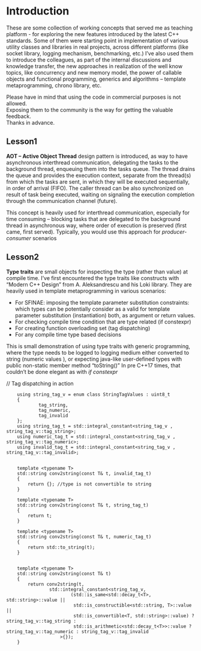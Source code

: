 # Introduction

These are some collection of working concepts that served me as 
teaching platform - for exploring the new features introduced by the latest C++ standards.
Some of them were starting point in implementation of various utility 
classes and libraries in real projects, across different platforms (like socket library, logging mechanism, benchmarking, etc.)
I’ve also used them to introduce the colleagues, as part of the internal discussions and knowledge transfer, the new approaches 
in realization of the well know topics, like concurrency and new memory model, the power of callable objects and 
functional programming, generics and algorithms – template metaprogramming, chrono library, etc.

Please have in mind that using the code in commercial purposes is not allowed.  
Exposing them to the community is the way for getting the valuable feedback.  
Thanks in advance.  


## Lesson1

<b>AOT – Active Object Thread</b> design pattern is introduced, as way to have asynchronous interthread communication, 
delegating the tasks to the background thread, enqueuing them into the tasks queue.
The thread drains the queue and provides the execution context, separate from the thread(s) from which 
the tasks are sent, in which they will be executed sequentially, in order of arrival (FIFO).
The caller thread can be also synchronized on result of task being executed, waiting on signaling the execution completion 
through the communication channel (future).

This concept is heavily used for interthread communication, especially for time consuming – blocking tasks that 
are delegated to the background thread in asynchronous way, where order of execution is preserved (first came, first served).
Typically, you would use this approach for <i>producer-consumer</i> scenarios


## Lesson2
<b>Type traits</b> are small objects for inspecting the type (rather than value) at compile time.
I’ve first encountered the type traits like constructs with “Modern C++ Design” from A. Aleksandrescu and his Loki library.
They are heavily used in template metaprogramming in various scenarios:
-	For SFINAE: imposing the template parameter substitution constraints: which types can be potentially consider as a valid for template parameter substitution (instantiation) both, as argument or return values.
-	For checking compile time condition that are type related (if constexpr)
-	For creating function overloading set (tag dispatching)
-	For any compile time type based decisions

This is small demonstration of using type traits with generic programming, where the type needs to be logged to logging medium
either converted to string (numeric values ), or expecting java-like user-defined types with public non-static member method “toString()”
In pre C++17 times, that couldn’t be done elegant as with <i>if constexpr</i>

<div>
        // Tag dispatching in action 
        
        using string_tag_v = enum class StringTagValues : uint8_t
        {
                tag_string,
                tag_numeric,
                tag_invalid
        };
        using string_tag_t = std::integral_constant<string_tag_v , string_tag_v::tag_string>;
        using numeric_tag_t = std::integral_constant<string_tag_v , string_tag_v::tag_numeric>;
        using invalid_tag_t = std::integral_constant<string_tag_v , string_tag_v::tag_invalid>;


        template <typename T>
        std::string conv2string(const T& t, invalid_tag_t)
        {
            return {}; //type is not convertible to string
        }

        template <typename T>
        std::string conv2string(const T& t, string_tag_t)
        {
            return t;
        }

        template <typename T>
        std::string conv2string(const T& t, numeric_tag_t)
        {
            return std::to_string(t);
        }


        template <typename T>
        std::string conv2string(const T& t)
        {
            return conv2string(t,
                    std::integral_constant<string_tag_v,
                            (std::is_same<std::decay_t<T>, std::string>::value ||
                             std::is_constructible<std::string, T>::value ||
                             std::is_convertible<T, std::string>::value) ? string_tag_v::tag_string :
                             std::is_arithmetic<std::decay_t<T>>::value ? string_tag_v::tag_numeric : string_tag_v::tag_invalid
                        >{});
        }
</div>
   

